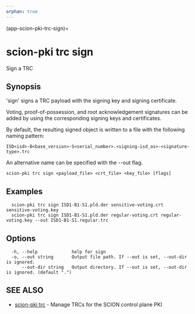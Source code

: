 ```yaml
---
orphan: true
---
```


(app-scion-pki-trc-sign)=

# scion-pki trc sign

Sign a TRC
## Synopsis

'sign' signs a TRC payload with the signing key and signing certificate.

Voting, proof-of-possession, and root acknowledgement signatures can be added by using the
corresponding signing keys and certificates.

By default, the resulting signed object is written to a file with the following
naming pattern:

    ISD<isd>-B<base_version>-S<serial_number>.<signing-isd_as>-<signature-type>.trc

An alternative name can be specified with the --out flag.



```
scion-pki trc sign <payload_file> <crt_file> <key_file> [flags]
```
## Examples

```
  scion-pki trc sign ISD1-B1-S1.pld.der sensitive-voting.crt sensitive-voting.key
  scion-pki trc sign ISD1-B1-S1.pld.der regular-voting.crt regular-voting.key --out ISD1-B1-S1.regular.trc
```
## Options

```
  -h, --help             help for sign
  -o, --out string       Output file path. If --out is set, --out-dir is ignored.
      --out-dir string   Output directory. If --out is set, --out-dir is ignored. (default ".")
```
## SEE ALSO

* [scion-pki trc](scion-pki_trc.md)	 - Manage TRCs for the SCION control plane PKI

